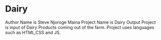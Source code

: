 # Dairy
Author Name is Steve Njoroge Maina
Project Name is Dairy Output
Project is input of Dairy Products coming out of the farm.
Project uses languages such as HTML,CSS and JS.
